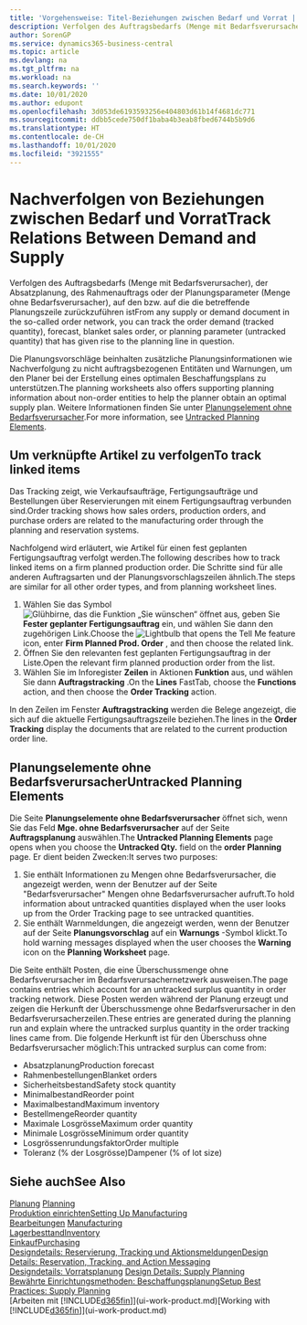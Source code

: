 ```yaml
---
title: 'Vorgehensweise: Titel-Beziehungen zwischen Bedarf und Vorrat | Microsoft Docs'
description: Verfolgen des Auftragsbedarfs (Menge mit Bedarfsverursacher), der Absatzplanung, des Rahmenauftrags oder der Planungsparameter (Menge ohne Bedarfsverursacher), auf den bzw. auf die die betreffende Planungszeile zurückzuführen ist
author: SorenGP
ms.service: dynamics365-business-central
ms.topic: article
ms.devlang: na
ms.tgt_pltfrm: na
ms.workload: na
ms.search.keywords: ''
ms.date: 10/01/2020
ms.author: edupont
ms.openlocfilehash: 3d053de6193593256e404803d61b14f4681dc771
ms.sourcegitcommit: ddbb5cede750df1baba4b3eab8fbed6744b5b9d6
ms.translationtype: HT
ms.contentlocale: de-CH
ms.lasthandoff: 10/01/2020
ms.locfileid: "3921555"
---
```

# <a name="track-relations-between-demand-and-supply"></a><span data-ttu-id="53ee3-103">Nachverfolgen von Beziehungen zwischen Bedarf und Vorrat</span><span class="sxs-lookup"><span data-stu-id="53ee3-103">Track Relations Between Demand and Supply</span></span>
<span data-ttu-id="53ee3-104">Verfolgen des Auftragsbedarfs (Menge mit Bedarfsverursacher), der Absatzplanung, des Rahmenauftrags oder der Planungsparameter (Menge ohne Bedarfsverursacher), auf den bzw. auf die die betreffende Planungszeile zurückzuführen ist</span><span class="sxs-lookup"><span data-stu-id="53ee3-104">From any supply or demand document in the so-called order network, you can track the order demand (tracked quantity), forecast, blanket sales order, or planning parameter (untracked quantity) that has given rise to the planning line in question.</span></span>

<span data-ttu-id="53ee3-105">Die Planungsvorschläge beinhalten zusätzliche Planungsinformationen wie  Nachverfolgung zu nicht auftragsbezogenen Entitäten und  Warnungen, um den Planer bei der Erstellung eines optimalen Beschaffungsplans zu unterstützen.</span><span class="sxs-lookup"><span data-stu-id="53ee3-105">The planning worksheets also offers supporting planning information about non-order entities to help the planner obtain an optimal supply plan.</span></span> <span data-ttu-id="53ee3-106">Weitere Informationen finden Sie unter [Planungselement ohne Bedarfsverursacher](production-how-track-demand-supply.md#untracked-planning-elements).</span><span class="sxs-lookup"><span data-stu-id="53ee3-106">For more information, see [Untracked Planning Elements](production-how-track-demand-supply.md#untracked-planning-elements).</span></span>

## <a name="to-track-linked-items"></a><span data-ttu-id="53ee3-107">Um verknüpfte Artikel zu verfolgen</span><span class="sxs-lookup"><span data-stu-id="53ee3-107">To track linked items</span></span>
<span data-ttu-id="53ee3-108">Das Tracking zeigt, wie Verkaufsaufträge, Fertigungsaufträge und Bestellungen über Reservierungen mit einem Fertigungsauftrag verbunden sind.</span><span class="sxs-lookup"><span data-stu-id="53ee3-108">Order tracking shows how sales orders, production orders, and purchase orders are related to the manufacturing order through the planning and reservation systems.</span></span>

<span data-ttu-id="53ee3-109">Nachfolgend wird erläutert, wie Artikel für einen fest geplanten Fertigungsauftrag verfolgt werden.</span><span class="sxs-lookup"><span data-stu-id="53ee3-109">The following describes how to track linked items on a firm planned production order.</span></span> <span data-ttu-id="53ee3-110">Die Schritte sind für alle anderen Auftragsarten und der Planungsvorschlagszeilen ähnlich.</span><span class="sxs-lookup"><span data-stu-id="53ee3-110">The steps are similar for all other order types, and from planning worksheet lines.</span></span>

1. <span data-ttu-id="53ee3-111">Wählen Sie das Symbol ![Glühbirne, das die Funktion „Sie wünschen“ öffnet](media/ui-search/search_small.png "Tell Me-Funktion") aus, geben Sie **Fester geplanter Fertigungsauftrag** ein, und wählen Sie dann den zugehörigen Link.</span><span class="sxs-lookup"><span data-stu-id="53ee3-111">Choose the ![Lightbulb that opens the Tell Me feature](media/ui-search/search_small.png "Tell me what you want to do") icon, enter **Firm Planned Prod. Order** , and then choose the related link.</span></span>
2. <span data-ttu-id="53ee3-112">Öffnen Sie den relevanten fest geplanten Fertigungsauftrag in der Liste.</span><span class="sxs-lookup"><span data-stu-id="53ee3-112">Open the relevant firm planned production order from the list.</span></span>
3. <span data-ttu-id="53ee3-113">Wählen Sie im Inforegister **Zeilen** in Aktionen **Funktion** aus, und wählen Sie dann **Auftragstracking** .</span><span class="sxs-lookup"><span data-stu-id="53ee3-113">On the **Lines** FastTab, choose the **Functions** action, and then choose the **Order Tracking** action.</span></span>

<span data-ttu-id="53ee3-114">In den Zeilen im Fenster **Auftragstracking** werden die Belege angezeigt, die sich auf die aktuelle Fertigungsauftragszeile beziehen.</span><span class="sxs-lookup"><span data-stu-id="53ee3-114">The lines in the **Order Tracking** display the documents that are related to the current production order line.</span></span>

## <a name="untracked-planning-elements"></a><span data-ttu-id="53ee3-115">Planungselemente ohne Bedarfsverursacher</span><span class="sxs-lookup"><span data-stu-id="53ee3-115">Untracked Planning Elements</span></span>
<span data-ttu-id="53ee3-116">Die Seite **Planungselemente ohne Bedarfsverursacher** öffnet sich, wenn Sie das Feld **Mge. ohne Bedarfsverursacher** auf der Seite **Auftragsplanung** auswählen.</span><span class="sxs-lookup"><span data-stu-id="53ee3-116">The **Untracked Planning Elements** page opens when you choose the **Untracked Qty.** field on the **order Planning** page.</span></span> <span data-ttu-id="53ee3-117">Er dient beiden Zwecken:</span><span class="sxs-lookup"><span data-stu-id="53ee3-117">It serves two purposes:</span></span>

1. <span data-ttu-id="53ee3-118">Sie enthält Informationen zu Mengen ohne Bedarfsverursacher, die angezeigt werden, wenn der Benutzer auf der Seite "Bedarfsverursacher" Mengen ohne Bedarfsverursacher aufruft.</span><span class="sxs-lookup"><span data-stu-id="53ee3-118">To hold information about untracked quantities displayed when the user looks up from the Order Tracking page to see untracked quantities.</span></span>
2. <span data-ttu-id="53ee3-119">Sie enthält Warnmeldungen, die angezeigt werden, wenn der Benutzer auf der Seite **Planungsvorschlag** auf ein **Warnungs** -Symbol klickt.</span><span class="sxs-lookup"><span data-stu-id="53ee3-119">To hold warning messages displayed when the user chooses the **Warning** icon on the **Planning Worksheet** page.</span></span>

<span data-ttu-id="53ee3-120">Die Seite enthält Posten, die eine Überschussmenge ohne Bedarfsverursacher im Bedarfsverursachernetzwerk ausweisen.</span><span class="sxs-lookup"><span data-stu-id="53ee3-120">The page contains entries which account for an untracked surplus quantity in order tracking network.</span></span> <span data-ttu-id="53ee3-121">Diese Posten werden während der Planung erzeugt und zeigen die Herkunft der Überschussmenge ohne Bedarfsverursacher in den Bedarfsverursacherzeilen.</span><span class="sxs-lookup"><span data-stu-id="53ee3-121">These entries are generated during the planning run and explain where the untracked surplus quantity in the order tracking lines came from.</span></span> <span data-ttu-id="53ee3-122">Die folgende Herkunft ist für den Überschuss ohne Bedarfsverursacher möglich:</span><span class="sxs-lookup"><span data-stu-id="53ee3-122">This untracked surplus can come from:</span></span>

- <span data-ttu-id="53ee3-123">Absatzplanung</span><span class="sxs-lookup"><span data-stu-id="53ee3-123">Production forecast</span></span>
- <span data-ttu-id="53ee3-124">Rahmenbestellungen</span><span class="sxs-lookup"><span data-stu-id="53ee3-124">Blanket orders</span></span>
- <span data-ttu-id="53ee3-125">Sicherheitsbestand</span><span class="sxs-lookup"><span data-stu-id="53ee3-125">Safety stock quantity</span></span>
- <span data-ttu-id="53ee3-126">Minimalbestand</span><span class="sxs-lookup"><span data-stu-id="53ee3-126">Reorder point</span></span>
- <span data-ttu-id="53ee3-127">Maximalbestand</span><span class="sxs-lookup"><span data-stu-id="53ee3-127">Maximum inventory</span></span>
- <span data-ttu-id="53ee3-128">Bestellmenge</span><span class="sxs-lookup"><span data-stu-id="53ee3-128">Reorder quantity</span></span>
- <span data-ttu-id="53ee3-129">Maximale Losgrösse</span><span class="sxs-lookup"><span data-stu-id="53ee3-129">Maximum order quantity</span></span>
- <span data-ttu-id="53ee3-130">Minimale Losgrösse</span><span class="sxs-lookup"><span data-stu-id="53ee3-130">Minimum order quantity</span></span>
- <span data-ttu-id="53ee3-131">Losgrössenrundungsfaktor</span><span class="sxs-lookup"><span data-stu-id="53ee3-131">Order multiple</span></span>
- <span data-ttu-id="53ee3-132">Toleranz (% der Losgrösse)</span><span class="sxs-lookup"><span data-stu-id="53ee3-132">Dampener (% of lot size)</span></span>

## <a name="see-also"></a><span data-ttu-id="53ee3-133">Siehe auch</span><span class="sxs-lookup"><span data-stu-id="53ee3-133">See Also</span></span>  
<span data-ttu-id="53ee3-134">[Planung](production-planning.md) </span><span class="sxs-lookup"><span data-stu-id="53ee3-134">[Planning](production-planning.md) </span></span>  
[<span data-ttu-id="53ee3-135">Produktion einrichten</span><span class="sxs-lookup"><span data-stu-id="53ee3-135">Setting Up Manufacturing</span></span>](production-configure-production-processes.md)  
<span data-ttu-id="53ee3-136">[Bearbeitungen](production-manage-manufacturing.md)  </span><span class="sxs-lookup"><span data-stu-id="53ee3-136">[Manufacturing](production-manage-manufacturing.md)  </span></span>  
[<span data-ttu-id="53ee3-137">Lagerbesttand</span><span class="sxs-lookup"><span data-stu-id="53ee3-137">Inventory</span></span>](inventory-manage-inventory.md)  
[<span data-ttu-id="53ee3-138">Einkauf</span><span class="sxs-lookup"><span data-stu-id="53ee3-138">Purchasing</span></span>](purchasing-manage-purchasing.md)  
[<span data-ttu-id="53ee3-139">Designdetails: Reservierung, Tracking und Aktionsmeldungen</span><span class="sxs-lookup"><span data-stu-id="53ee3-139">Design Details: Reservation, Tracking, and Action Messaging</span></span>](design-details-reservation-order-tracking-and-action-messaging.md)  
<span data-ttu-id="53ee3-140">[Designdetails: Vorratsplanung](design-details-supply-planning.md) </span><span class="sxs-lookup"><span data-stu-id="53ee3-140">[Design Details: Supply Planning](design-details-supply-planning.md) </span></span>  
[<span data-ttu-id="53ee3-141">Bewährte Einrichtungsmethoden: Beschaffungsplanung</span><span class="sxs-lookup"><span data-stu-id="53ee3-141">Setup Best Practices: Supply Planning</span></span>](setup-best-practices-supply-planning.md)  
<span data-ttu-id="53ee3-142">[Arbeiten mit [!INCLUDE[d365fin](includes/d365fin_md.md)]](ui-work-product.md)</span><span class="sxs-lookup"><span data-stu-id="53ee3-142">[Working with [!INCLUDE[d365fin](includes/d365fin_md.md)]](ui-work-product.md)</span></span>
